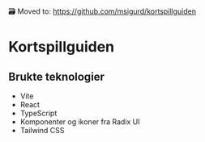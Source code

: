 🗃️ Moved to: https://github.com/msigurd/kortspillguiden

# Kortspillguiden

## Brukte teknologier

- Vite
- React
- TypeScript
- Komponenter og ikoner fra Radix UI
- Tailwind CSS
